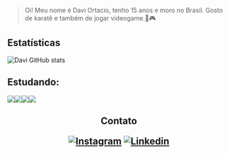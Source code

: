 > Oi! Meu nome é Davi Ortacio, tenho 15 anos e moro no Brasil. Gosto de karatê e também de jogar videogame.🥋🎮

## Estatísticas

![Davi GitHub stats](https://github-readme-stats.vercel.app/api?username=DevDaviProgramador&show_icons=true&theme=tokyonight)

## Estudando:
<img src="https://img.shields.io/badge/HTML-1419A3?style=for-the-badge&logo=html5&logoColor=white"><img src="https://img.shields.io/badge/CSS-1419A3?&style=for-the-badge&logo=css3&logoColor=white"><img src="https://img.shields.io/badge/JavaScript-1419A3?style=for-the-badge&logo=javascript&logoColor=F7DF1E"><img src="https://img.shields.io/badge/Node.js-1419A3?style=for-the-badge&logo=node.js&logoColor=white">

<h2 align="center"> Contato 
  <div align="center">
  

[![Instagram](	https://img.shields.io/badge/Instagram-E4405F?style=for-the-badge&logo=instagram&logoColor=white)](https://www.instagram.com/daviortacio/)
[![Linkedin](	https://img.shields.io/badge/LinkedIn-0077B5?style=for-the-badge&logo=linkedin&logoColor=white)](https://www.linkedin.com/in/davi-rodrigues-de-oliveira-ortacio-dos-santos-99b935259/)

